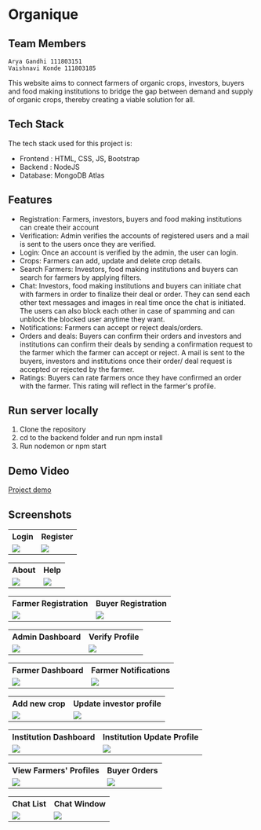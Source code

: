 # Organique

## Team Members
```
Arya Gandhi 111803151
Vaishnavi Konde 111803185
```
This website aims to connect farmers of organic crops, investors, buyers and food making institutions to bridge the gap between demand and supply of organic crops, thereby creating a viable solution for all.

## Tech Stack
The tech stack used for this project is:
 - Frontend : HTML, CSS, JS, Bootstrap
 - Backend : NodeJS
 - Database: MongoDB Atlas

## Features
- Registration: Farmers, investors, buyers and food making institutions can create their account
- Verification: Admin verifies the accounts of registered users and a mail is sent to the users once they are verified.
- Login: Once an account is verified by the admin, the user can login.
- Crops: Farmers can add, update and delete crop details.
- Search Farmers: Investors, food making institutions and buyers can search for farmers by applying filters.
- Chat: Investors, food making institutions and buyers can initiate chat with farmers in order to finalize their deal or order. They can send each other text messages and images in real time once the chat is initiated. The users can also block each other in case of spamming and can unblock the blocked user anytime they want.
- Notifications: Farmers can accept or reject deals/orders.
- Orders and deals: Buyers can confirm their orders and investors and institutions can confirm their deals by sending a confirmation request to the farmer which the farmer can accept or reject. A mail is sent to the buyers, investors and institutions once their order/ deal request is accepted or rejected by the farmer.
- Ratings: Buyers can rate farmers once they have confirmed an order with the farmer. This rating will reflect in the farmer's profile.

## Run server locally
1. Clone the repository
2. cd to the backend folder and run npm install
3. Run nodemon or npm start

## Demo Video
[Project demo](https://drive.google.com/file/d/1ih1qKpITBo03E86yiLZUQB80XrTyxloG/view?usp=sharing)

## Screenshots

<table>
 <tr>
  <th>Login</th>
  <th>Register</th>
 </tr>
 <tr>
  <td><img src="https://github.com/vkonde21/SE_project/blob/master/screenshots/Login.png"></td>
  <td><img src="https://github.com/vkonde21/SE_project/blob/master/screenshots/Register.png"></td>
 </tr>
</table>
<table>
 <tr>
  <th>About</th>
  <th>Help</th>
 </tr>
 <tr>
  <td><img src="https://github.com/vkonde21/SE_project/blob/master/screenshots/About.png"></td>
  <td><img src="https://github.com/vkonde21/SE_project/blob/master/screenshots/Help.png"></td>
 </tr>
</table>
<table>
 <tr>
  <th>Farmer Registration</th>
  <th>Buyer Registration</th>
 </tr>
 <tr>
  <td><img src="https://github.com/vkonde21/SE_project/blob/master/screenshots/Farmer_Registration.png"></td>
  <td><img src="https://github.com/vkonde21/SE_project/blob/master/screenshots/Buyer_Registration.png"></td>
 </tr>
</table>
<table>
 <tr>
  <th>Admin Dashboard</th>
  <th>Verify Profile</th>
 </tr>
 <tr>
  <td><img src="https://github.com/vkonde21/SE_project/blob/master/screenshots/Admin_Dashboard.png"></td>
  <td><img src="https://github.com/vkonde21/SE_project/blob/master/screenshots/Verify_Profiles.png"></td>
 </tr>
</table>
<table>
 <tr>
  <th>Farmer Dashboard</th>
  <th>Farmer Notifications</th>
 </tr>
 <tr>
  <td><img src="https://github.com/vkonde21/SE_project/blob/master/screenshots/Farmer_Dashboard.png"></td>
  <td><img src="https://github.com/vkonde21/SE_project/blob/master/screenshots/farmer_notifications.png"></td>
 </tr>
</table>
<table>
 <tr>
  <th>Add new crop</th>
  <th>Update investor profile</th>
 </tr>
 <tr>
  <td><img src="https://github.com/vkonde21/SE_project/blob/master/screenshots/add_new_crop.png"></td>
  <td><img src="https://github.com/vkonde21/SE_project/blob/master/screenshots/Investor_UpdateProfile.png"></td>
 </tr>
</table>
<table>
 <tr>
  <th>Institution Dashboard</th>
  <th>Institution Update Profile</th>
 </tr>
 <tr>
  <td><img src="https://github.com/vkonde21/SE_project/blob/master/screenshots/Institution_Dashboard.png"></td>
  <td><img src="https://github.com/vkonde21/SE_project/blob/master/screenshots/Institution_UpdateProfile.png"></td>
 </tr>
</table>
<table>
 <tr>
  <th>View Farmers' Profiles</th>
  <th>Buyer Orders</th>
 </tr>
 <tr>
  <td><img src="https://github.com/vkonde21/SE_project/blob/master/screenshots/view_farmer_profiles.png"></td>
  <td><img src="https://github.com/vkonde21/SE_project/blob/master/screenshots/Buyer_Orders.png"></td>
 </tr>
</table>
<table>
 <tr>
  <th>Chat List</th>
  <th>Chat Window</th>
 </tr>
 <tr>
  <td><img src="https://github.com/vkonde21/SE_project/blob/master/screenshots/Chatlist.png"></td>
  <td><img src="https://github.com/vkonde21/SE_project/blob/master/screenshots/Chat.png"></td>
 </tr>
</table>
